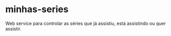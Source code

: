# minhas-series
Web service para controlar as séries que já assistiu, está assistindo ou quer assistir.
